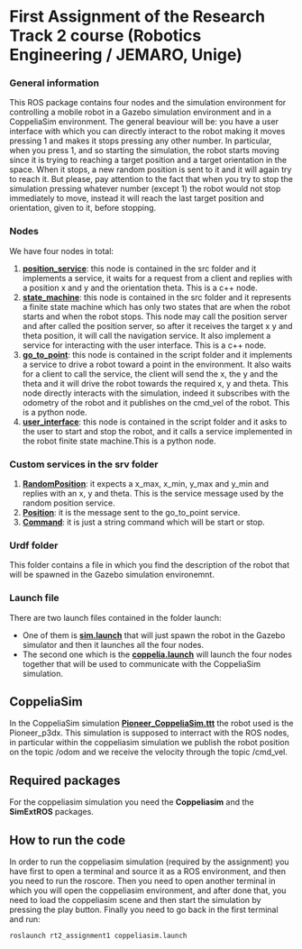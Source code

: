 # First Assignment of the Research Track 2 course (Robotics Engineering / JEMARO, Unige)

### General information
This ROS package contains four nodes and the simulation environment for controlling a mobile robot in a Gazebo simulation environment and in a CoppeliaSim environment.
The general beaviour will be: you have a user interface with which you can directly interact to the robot making it moves pressing 1 and makes it stops pressing any other number.
In particular, when you press 1, and so starting the simulation, the robot starts moving since it is trying to reaching a target position and a target orientation in the space.
When it stops, a new random position is sent to it and it will again try to reach it. 
But please, pay attention to the fact that when you try to stop the simulation pressing whatever number (except 1) the robot would not stop immediately to move, instead it will reach the last target position and orientation, given to it, before stopping.

### Nodes
We have four nodes in total:
1. [**position_service**](https://github.com/serenapaneri/rt2_assignment1/blob/main/src/position_service.cpp): this node is contained in the src folder and it implements a service, it waits for a request from a client and replies with a position x and y and the orientation theta. This is a c++ node.
2. [**state_machine**](https://github.com/serenapaneri/rt2_assignment1/blob/main/src/state_machine.cpp): this node is contained in the src folder and it represents a finite state machine which has only two states that are when the robot starts and when the robot stops. This node may call the position server and after called the position server, so after it receives the target x y and theta position, it will call the navigation service. It also implement a service for interacting with the user interface. This is a c++ node.
3. [**go_to_point**](https://github.com/serenapaneri/rt2_assignment1/blob/main/scripts/go_to_point.py): this node is contained in the script folder and it implements a service to drive a robot toward a point in the environment. It also waits for a client to call the service, the client will send the x, the y and the theta and it will drive the robot towards the required x, y and theta. This node directly interacts with the simulation, indeed it subscribes with the odometry of the robot and it publishes on the cmd_vel of the robot. This is a python node.
4. [**user_interface**](https://github.com/serenapaneri/rt2_assignment1/blob/main/scripts/user_interface.py): this node is contained in the script folder and it asks to the user to start and stop the robot, and it calls a service implemented in the robot finite state machine.This is a python node.

### Custom services in the srv folder
1. [**RandomPosition**](https://github.com/serenapaneri/rt2_assignment1/blob/main/srv/RandomPosition.srv): it expects a x_max, x_min, y_max and y_min and replies with an x, y and theta. This is the service message used by the random position service. 
2. [**Position**](https://github.com/serenapaneri/rt2_assignment1/blob/main/srv/Position.srv): it is the message sent to the go_to_point service. 
3. [**Command**](https://github.com/serenapaneri/rt2_assignment1/blob/main/srv/Command.srv): it is just a string command which will be start or stop. 

### Urdf folder
This folder contains a file in which you find the description of the robot that will be spawned in the Gazebo simulation environemnt.

### Launch file
There are two launch files contained in the folder launch: 
- One of them is [**sim.launch**](https://github.com/serenapaneri/rt2_assignment1/blob/main/launch/sim.launch) that will just spawn the robot in the Gazebo simulator and then it launches all the four nodes. 
- The second one which is the [**coppelia.launch**]() will launch the four nodes together that will be used to communicate with the CoppeliaSim simulation.

## CoppeliaSim
In the CoppeliaSim simulation [**Pioneer_CoppeliaSim.ttt**]() the robot used is the Pioneer_p3dx. This simulation is supposed to interract with the ROS nodes, in particular within the coppeliasim simulation we publish the robot position on the topic /odom and we receive the velocity through the topic /cmd_vel.

## Required packages
For the coppeliasim simulation you need the **Coppeliasim** and the **SimExtROS** packages.

## How to run the code
In order to run the coppeliasim simulation (required by the assignment) you have first to open a terminal and source it as a ROS environment, and then you need to run the roscore.
Then you need to open another terminal in which you will open the coppeliasim environment, and after done that, you need to load the coppeliasim scene and then start the simulation by pressing the play button.
Finally you need to go back in the first terminal and run:
```
roslaunch rt2_assignment1 coppeliasim.launch
```
